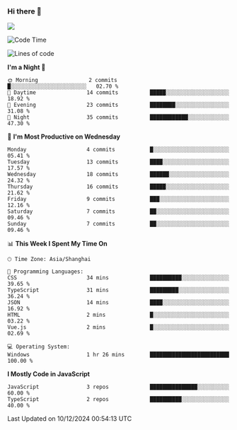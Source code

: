 ### Hi there 👋

<img src="https://github-readme-stats.vercel.app/api/top-langs/?username=lhvision"/>

<!--START_SECTION:waka-->
![Code Time](http://img.shields.io/badge/Code%20Time-8%20hrs%206%20mins-blue)

![Lines of code](https://img.shields.io/badge/From%20Hello%20World%20I%27ve%20Written-49.3%20thousand%20lines%20of%20code-blue)

**I'm a Night 🦉** 

```text
🌞 Morning                2 commits           █░░░░░░░░░░░░░░░░░░░░░░░░   02.70 % 
🌆 Daytime                14 commits          █████░░░░░░░░░░░░░░░░░░░░   18.92 % 
🌃 Evening                23 commits          ████████░░░░░░░░░░░░░░░░░   31.08 % 
🌙 Night                  35 commits          ████████████░░░░░░░░░░░░░   47.30 % 
```
📅 **I'm Most Productive on Wednesday** 

```text
Monday                   4 commits           █░░░░░░░░░░░░░░░░░░░░░░░░   05.41 % 
Tuesday                  13 commits          ████░░░░░░░░░░░░░░░░░░░░░   17.57 % 
Wednesday                18 commits          ██████░░░░░░░░░░░░░░░░░░░   24.32 % 
Thursday                 16 commits          █████░░░░░░░░░░░░░░░░░░░░   21.62 % 
Friday                   9 commits           ███░░░░░░░░░░░░░░░░░░░░░░   12.16 % 
Saturday                 7 commits           ██░░░░░░░░░░░░░░░░░░░░░░░   09.46 % 
Sunday                   7 commits           ██░░░░░░░░░░░░░░░░░░░░░░░   09.46 % 
```


📊 **This Week I Spent My Time On** 

```text
🕑︎ Time Zone: Asia/Shanghai

💬 Programming Languages: 
CSS                      34 mins             ██████████░░░░░░░░░░░░░░░   39.65 % 
TypeScript               31 mins             █████████░░░░░░░░░░░░░░░░   36.24 % 
JSON                     14 mins             ████░░░░░░░░░░░░░░░░░░░░░   16.92 % 
HTML                     2 mins              █░░░░░░░░░░░░░░░░░░░░░░░░   03.22 % 
Vue.js                   2 mins              █░░░░░░░░░░░░░░░░░░░░░░░░   02.69 % 

💻 Operating System: 
Windows                  1 hr 26 mins        █████████████████████████   100.00 % 
```

**I Mostly Code in JavaScript** 

```text
JavaScript               3 repos             ███████████████░░░░░░░░░░   60.00 % 
TypeScript               2 repos             ██████████░░░░░░░░░░░░░░░   40.00 % 
```




 Last Updated on 10/12/2024 00:54:13 UTC
<!--END_SECTION:waka-->
